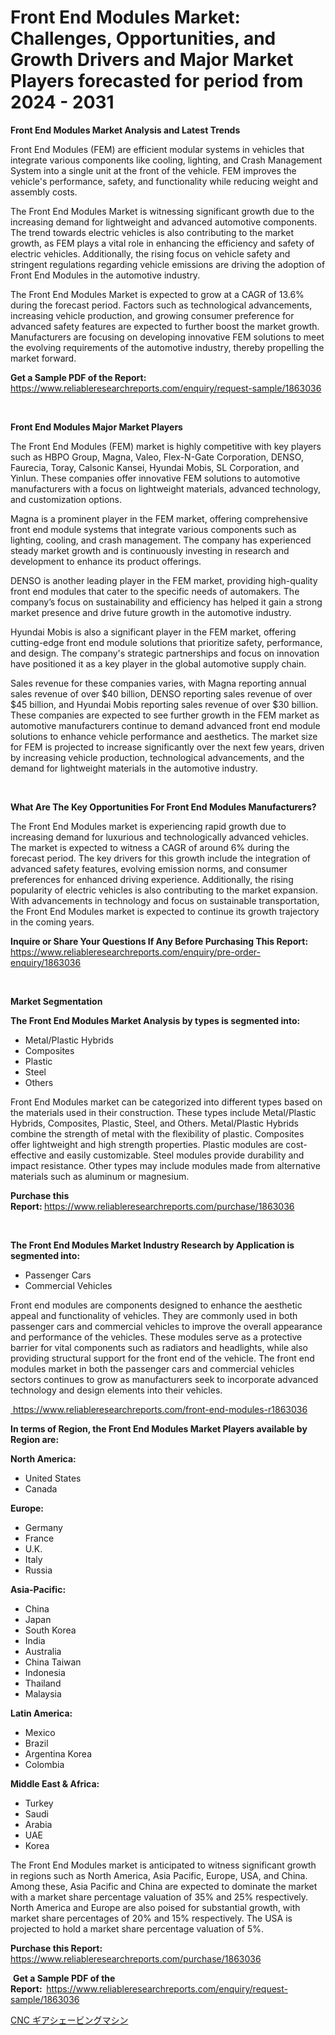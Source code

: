 <p><h1>Front End Modules Market: Challenges, Opportunities, and Growth Drivers and Major Market Players forecasted for period from 2024 - 2031</h1></p><p><strong>Front End Modules Market Analysis and Latest Trends</strong></p>
<p><p>Front End Modules (FEM) are efficient modular systems in vehicles that integrate various components like cooling, lighting, and Crash Management System into a single unit at the front of the vehicle. FEM improves the vehicle's performance, safety, and functionality while reducing weight and assembly costs.</p><p>The Front End Modules Market is witnessing significant growth due to the increasing demand for lightweight and advanced automotive components. The trend towards electric vehicles is also contributing to the market growth, as FEM plays a vital role in enhancing the efficiency and safety of electric vehicles. Additionally, the rising focus on vehicle safety and stringent regulations regarding vehicle emissions are driving the adoption of Front End Modules in the automotive industry.</p><p>The Front End Modules Market is expected to grow at a CAGR of 13.6% during the forecast period. Factors such as technological advancements, increasing vehicle production, and growing consumer preference for advanced safety features are expected to further boost the market growth. Manufacturers are focusing on developing innovative FEM solutions to meet the evolving requirements of the automotive industry, thereby propelling the market forward.</p></p>
<p><strong>Get a Sample PDF of the Report:&nbsp;</strong> <a href="https://www.reliableresearchreports.com/enquiry/request-sample/1863036">https://www.reliableresearchreports.com/enquiry/request-sample/1863036</a></p>
<p>&nbsp;</p>
<p><strong>Front End Modules Major Market Players</strong></p>
<p><p>The Front End Modules (FEM) market is highly competitive with key players such as HBPO Group, Magna, Valeo, Flex-N-Gate Corporation, DENSO, Faurecia, Toray, Calsonic Kansei, Hyundai Mobis, SL Corporation, and Yinlun. These companies offer innovative FEM solutions to automotive manufacturers with a focus on lightweight materials, advanced technology, and customization options.</p><p>Magna is a prominent player in the FEM market, offering comprehensive front end module systems that integrate various components such as lighting, cooling, and crash management. The company has experienced steady market growth and is continuously investing in research and development to enhance its product offerings.</p><p>DENSO is another leading player in the FEM market, providing high-quality front end modules that cater to the specific needs of automakers. The company’s focus on sustainability and efficiency has helped it gain a strong market presence and drive future growth in the automotive industry.</p><p>Hyundai Mobis is also a significant player in the FEM market, offering cutting-edge front end module solutions that prioritize safety, performance, and design. The company's strategic partnerships and focus on innovation have positioned it as a key player in the global automotive supply chain.</p><p>Sales revenue for these companies varies, with Magna reporting annual sales revenue of over $40 billion, DENSO reporting sales revenue of over $45 billion, and Hyundai Mobis reporting sales revenue of over $30 billion. These companies are expected to see further growth in the FEM market as automotive manufacturers continue to demand advanced front end module solutions to enhance vehicle performance and aesthetics. The market size for FEM is projected to increase significantly over the next few years, driven by increasing vehicle production, technological advancements, and the demand for lightweight materials in the automotive industry.</p></p>
<p>&nbsp;</p>
<p><strong>What Are The Key Opportunities For Front End Modules Manufacturers?</strong></p>
<p><p>The Front End Modules market is experiencing rapid growth due to increasing demand for luxurious and technologically advanced vehicles. The market is expected to witness a CAGR of around 6% during the forecast period. The key drivers for this growth include the integration of advanced safety features, evolving emission norms, and consumer preferences for enhanced driving experience. Additionally, the rising popularity of electric vehicles is also contributing to the market expansion. With advancements in technology and focus on sustainable transportation, the Front End Modules market is expected to continue its growth trajectory in the coming years.</p></p>
<p><strong>Inquire or Share Your Questions If Any Before Purchasing This Report:</strong> <a href="https://www.reliableresearchreports.com/enquiry/pre-order-enquiry/1863036">https://www.reliableresearchreports.com/enquiry/pre-order-enquiry/1863036</a></p>
<p>&nbsp;</p>
<p><strong>Market Segmentation</strong></p>
<p><strong>The Front End Modules Market Analysis by types is segmented into:</strong></p>
<p><ul><li>Metal/Plastic Hybrids</li><li>Composites</li><li>Plastic</li><li>Steel</li><li>Others</li></ul></p>
<p><p>Front End Modules market can be categorized into different types based on the materials used in their construction. These types include Metal/Plastic Hybrids, Composites, Plastic, Steel, and Others. Metal/Plastic Hybrids combine the strength of metal with the flexibility of plastic. Composites offer lightweight and high strength properties. Plastic modules are cost-effective and easily customizable. Steel modules provide durability and impact resistance. Other types may include modules made from alternative materials such as aluminum or magnesium.</p></p>
<p><strong>Purchase this Report:&nbsp;</strong><a href="https://www.reliableresearchreports.com/purchase/1863036">https://www.reliableresearchreports.com/purchase/1863036</a></p>
<p>&nbsp;</p>
<p><strong>The Front End Modules Market Industry Research by Application is segmented into:</strong></p>
<p><ul><li>Passenger Cars</li><li>Commercial Vehicles</li></ul></p>
<p><p>Front end modules are components designed to enhance the aesthetic appeal and functionality of vehicles. They are commonly used in both passenger cars and commercial vehicles to improve the overall appearance and performance of the vehicles. These modules serve as a protective barrier for vital components such as radiators and headlights, while also providing structural support for the front end of the vehicle. The front end modules market in both the passenger cars and commercial vehicles sectors continues to grow as manufacturers seek to incorporate advanced technology and design elements into their vehicles.</p></p>
<p><a href="https://www.reliableresearchreports.com/front-end-modules-r1863036">&nbsp;https://www.reliableresearchreports.com/front-end-modules-r1863036</a></p>
<p><strong>In terms of Region, the Front End Modules Market Players available by Region are:</strong></p>
<p>
    <p> <strong> North America: </strong>
        <ul>
            <li>United States</li>
            <li>Canada</li>
        </ul>
        </p> 
    <p> <strong> Europe: </strong>
        <ul>
            <li>Germany</li>
            <li>France</li>
            <li>U.K.</li>
            <li>Italy</li>
            <li>Russia</li>
        </ul>
        </p> 
    <p> <strong> Asia-Pacific: </strong>
        <ul>
            <li>China</li>
            <li>Japan</li>
            <li>South Korea</li>
            <li>India</li>
            <li>Australia</li>
            <li>China Taiwan</li>
            <li>Indonesia</li>
            <li>Thailand</li>
            <li>Malaysia</li>
        </ul>
        </p> 
    <p> <strong> Latin America: </strong>
        <ul>
            <li>Mexico</li>
            <li>Brazil</li>
            <li>Argentina Korea</li>
            <li>Colombia</li>
        </ul>
        </p> 
    <p> <strong> Middle East & Africa: </strong>
        <ul>
            <li>Turkey</li>
            <li>Saudi</li>
            <li>Arabia</li>
            <li>UAE</li>
            <li>Korea</li>
        </ul>
    </p>
    </p>
<p><p>The Front End Modules market is anticipated to witness significant growth in regions such as North America, Asia Pacific, Europe, USA, and China. Among these, Asia Pacific and China are expected to dominate the market with a market share percentage valuation of 35% and 25% respectively. North America and Europe are also poised for substantial growth, with market share percentages of 20% and 15% respectively. The USA is projected to hold a market share percentage valuation of 5%.</p></p>
<p><strong>Purchase this Report: </strong><a href="https://www.reliableresearchreports.com/purchase/1863036">https://www.reliableresearchreports.com/purchase/1863036</a></p>
<p>&nbsp;<strong>Get a Sample PDF of the Report:&nbsp;&nbsp;</strong><a href="https://www.reliableresearchreports.com/enquiry/request-sample/1863036">https://www.reliableresearchreports.com/enquiry/request-sample/1863036</a></p>
<p><strong></strong></p>
<p><p><a href="https://github.com/oqoeusbvpadwjs08/Market-Research-Report-List-2/blob/main/1760425121742.md">CNC ギアシェービングマシン</a></p></p>